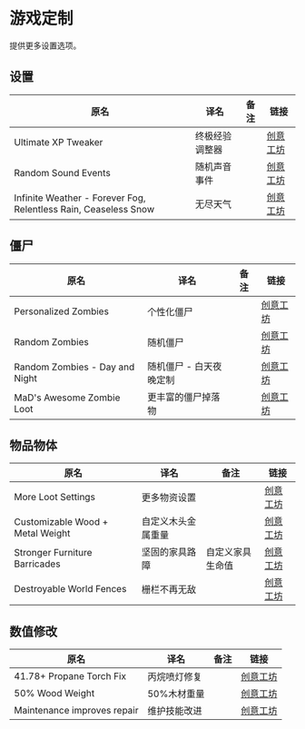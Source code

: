 # 游戏定制

提供更多设置选项。

## 设置

| 原名                                                            | 译名           | 备注 | 链接                                                                          |
| --------------------------------------------------------------- | -------------- | ---- | ----------------------------------------------------------------------------- |
| Ultimate XP Tweaker                                             | 终极经验调整器 |      | [创意工坊](https://steamcommunity.com/sharedfiles/filedetails/?id=2827283808) |
| Random Sound Events                                             | 随机声音事件   |      | [创意工坊](https://steamcommunity.com/sharedfiles/filedetails/?id=2834231099) |
| Infinite Weather - Forever Fog, Relentless Rain, Ceaseless Snow | 无尽天气       |      | [创意工坊](https://steamcommunity.com/sharedfiles/filedetails/?id=2086715842) |

## 僵尸

| 原名                           | 译名                    | 备注 | 链接                                                                          |
| ------------------------------ | ----------------------- | ---- | ----------------------------------------------------------------------------- |
| Personalized Zombies           | 个性化僵尸              |      | [创意工坊](https://steamcommunity.com/sharedfiles/filedetails/?id=2851295427) |
| Random Zombies                 | 随机僵尸                |      | [创意工坊](https://steamcommunity.com/sharedfiles/filedetails/?id=2818577583) |
| Random Zombies - Day and Night | 随机僵尸 - 白天夜晚定制 |      | [创意工坊](https://steamcommunity.com/sharedfiles/filedetails/?id=2888099799) |
| MaD's Awesome Zombie Loot      | 更丰富的僵尸掉落物      |      | [创意工坊](https://steamcommunity.com/sharedfiles/filedetails/?id=2892563252) |

## 物品物体

| 原名                             | 译名               | 备注             | 链接                                                                          |
| -------------------------------- | ------------------ | ---------------- | ----------------------------------------------------------------------------- |
| More Loot Settings               | 更多物资设置       |                  | [创意工坊](https://steamcommunity.com/sharedfiles/filedetails/?id=2812491628) |
| Customizable Wood + Metal Weight | 自定义木头金属重量 |                  | [创意工坊](https://steamcommunity.com/sharedfiles/filedetails/?id=2932679836) |
| Stronger Furniture Barricades    | 坚固的家具路障     | 自定义家具生命值 | [创意工坊](https://steamcommunity.com/sharedfiles/filedetails/?id=2945474081) |
| Destroyable World Fences         | 栅栏不再无敌       |                  | [创意工坊](https://steamcommunity.com/sharedfiles/filedetails/?id=2919436296) |


## 数值修改

| 原名                        | 译名         | 备注 | 链接                                                                          |
| --------------------------- | ------------ | ---- | ----------------------------------------------------------------------------- |
| 41.78+ Propane Torch Fix    | 丙烷喷灯修复 |      | [创意工坊](https://steamcommunity.com/sharedfiles/filedetails/?id=2883755057) |
| 50% Wood Weight             | 50%木材重量  |      | [创意工坊](https://steamcommunity.com/sharedfiles/filedetails/?id=2377867605) |
| Maintenance improves repair | 维护技能改进 |      | [创意工坊](https://steamcommunity.com/sharedfiles/filedetails/?id=2920089312) |
